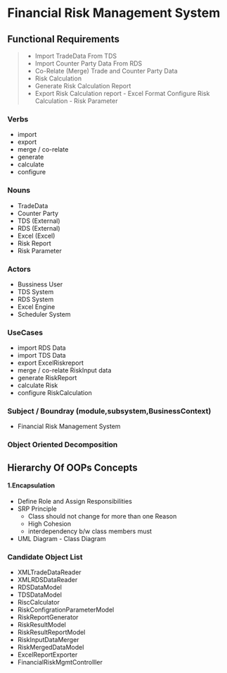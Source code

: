 # Financial Risk Management System

## Functional Requirements

> - Import TradeData From TDS 
> - Import Counter Party Data From RDS
> - Co-Relate (Merge) Trade and Counter Party Data
> - Risk Calculation
> - Generate Risk Calculation Report
> - Export Risk Calculation report - Excel Format
> Configure Risk Calculation  - Risk Parameter

### Verbs
- import
- export
- merge / co-relate
- generate
- calculate
- configure 
### Nouns
- TradeData
- Counter Party
- TDS (External)
- RDS (External)
- Excel (Excel)
- Risk Report
- Risk Parameter

### Actors
- Bussiness User
- TDS System
- RDS System
- Excel Engine
- Scheduler System

### UseCases
 - import RDS Data
 - import TDS Data
- export ExcelRiskreport
- merge / co-relate RiskInput data
- generate RiskReport
- calculate Risk
- configure RiskCalculation
### Subject /  Boundray (module,subsystem,BusinessContext)
- Financial Risk Management System

### Object Oriented Decomposition

## Hierarchy Of OOPs Concepts
#### 1.Encapsulation

- Define Role and Assign Responsibilities
- SRP Principle
	- Class should not change for more than one Reason
	- High Cohesion 
	- interdependency b/w class members must
- UML Diagram - Class Diagram

### Candidate Object List 

- XMLTradeDataReader
- XMLRDSDataReader
- RDSDataModel
- TDSDataModel
- RiscCalculator
- RiskConfigrationParameterModel
- RiskReportGenerator
- RiskResultModel
- RiskResultReportModel
- RiskInputDataMerger
- RiskMergedDataModel
- ExcelReportExporter
- FinancialRiskMgmtControlller


<!--stackedit_data:
eyJoaXN0b3J5IjpbMTkyMjA0ODg5Nyw3MDExODYyNzMsLTE3Nz
I4NzYxNDIsLTIxMDEzNTgzNjQsNjA4MjcxNTIzLDEyNjk1NTg3
OTMsMzQ4NDIzNDgwLDE1Mjk5MzY3MDMsNzYwMDAwNjk2LDE4NT
A4NjI2ODksLTEyMjE5ODA5OTUsMTMyNDg2NzQ0Ml19
-->
